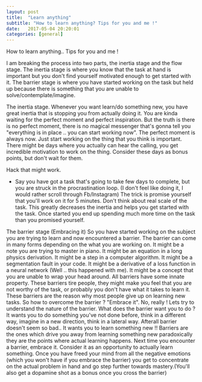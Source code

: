 ```yaml
---
layout: post
title:  "Learn anything"
subtitle: "How to learn anything? Tips for you and me !"
date:   2017-05-04 20:20:01
categories: [general]
---
```



How to learn anything.. Tips for you and me !

I am breaking the process into two parts, the inertia stage and the flow stage.
The inertia stage is where you know that the task at hand is important but you don't find yourself motivated enough to get started with it.
The barrier stage is where you have started working on the task but held up because there is something that you are unable to solve/contemplate/imagine.

The inertia stage.
Whenever you want learn/do something new, you have great inertia that is stopping you from actually doing it. You are kinda waiting for the perfect moment and perfect inspiration. But the truth is there is no perfect moment, there is no magical messenger that's gonna tell you "everything is in place .. you can start working now". The perfect moment is always now. Just start working on the thing that you think is important. There might be days where you actually can hear the calling, you get incredible motivation to work on the thing. Consider these days as bonus points, but don't wait for them. 

 Hack that might work.
- Say you have got a task that's going to take few days to complete, but you are struck in the procrastination loop. (I don't feel like doing it, I would rather scroll through Fb/Instagram) The trick is promise yourself that you'll work on it for 5 minutes. Don't think about real scale of the task. This greatly decreases the inertia and helps you get started with the task. Once started you end up spending much more time on the task than you promised yourself.

The barrier stage (Embracing it)
So you have started working on the subject you are trying to learn and now encountered a barrier. The barrier can come in many forms depending on the what you are working on.
It might be a note you are trying to master in piano. It might be an equation in a long physics derivation. It might be a step in a computer algorithm. It might be a segmentation fault in your code. It might be a derivative of a loss function in a neural network (Well .. this happened with me). It might be a concept that you are unable to wrap your head around. All barriers have some innate property. These barriers tire people, they might make you feel that you are not worthy of the task, or probably you don't have what it takes to learn it. These barriers are the reason why most people give up on learning new tasks. So how to overcome the barrier ? "Embrace it". No, really !
Lets try to understand the nature of the barrier. What does the barrier want you to do ?
It wants you to do something you've not done before, think in a different way, imagine in a new direction, think in a lateral way. Afterall barrier doesn't seem so bad.. It wants you to learn something new !! Barriers are the ones which drive you away from learning something new paradoxically they are the points where actual learning happens. Next time you encounter a barrier, embrace it. Consider it as an opportunity to actually learn something. Once you have freed your mind from all the negative emotions (which you won't have if you embrace the barrier)  you get to concentrate on the actual problem in hand and go step further towards mastery.(You'll also get a dopamine shot as a bonus once you cross the barrier)
 
